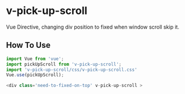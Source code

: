 # v-pick-up-scroll
Vue Directive, changing div position to fixed when window scroll skip it.

## How To Use
```js
import Vue from 'vue';
import pickUpScroll from 'v-pick-up-scroll';
import 'v-pick-up-scroll/css/v-pick-up-scroll.css'
Vue.use(pickUpScroll);
```

```js
<div class='need-to-fixed-on-top' v-pick-up-scroll >
```
